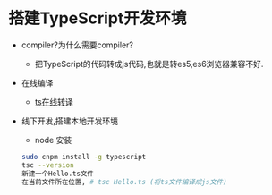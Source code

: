 # 搭建TypeScript开发环境

 - compiler?为什么需要compiler?
   + 把TypeScript的代码转成js代码,也就是转es5,es6浏览器兼容不好.
 - 在线编译
   + [ts在线转译](https://www.typescriptlang.org/play/index.html)
   
 - 线下开发,搭建本地开发环境
   + node 安装
   ```bash
   sudo cnpm install -g typescript
   tsc --version
   新建一个Hello.ts文件
   在当前文件所在位置, # tsc Hello.ts (将ts文件编译成js文件)
   ```